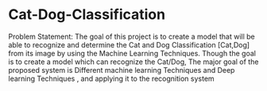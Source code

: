 # Cat-Dog-Classification

Problem Statement: The goal of this project is to create a model that will be able to recognize and determine the Cat and Dog Classification [Cat,Dog] from its image by using the Machine Learning Techniques. Though the goal is to create a model which can recognize the Cat/Dog, The major goal of the proposed system is Different machine learning Techniques and Deep learning Techniques , and applying it to the recognition system
